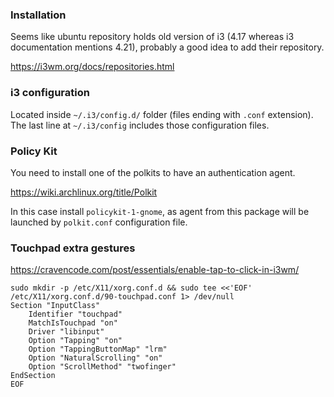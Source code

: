 ### Installation

Seems like ubuntu repository holds old version of i3 (4.17 whereas i3 documentation mentions 4.21), probably a good idea to add their repository.

https://i3wm.org/docs/repositories.html

### i3 configuration

Located inside `~/.i3/config.d/` folder (files ending with `.conf` extension). The last line at `~/.i3/config` includes those configuration files.

### Policy Kit

You need to install one of the polkits to have an authentication agent.

https://wiki.archlinux.org/title/Polkit

In this case install `policykit-1-gnome`, as agent from this package will be launched by `polkit.conf` configuration file.

### Touchpad extra gestures

https://cravencode.com/post/essentials/enable-tap-to-click-in-i3wm/

```
sudo mkdir -p /etc/X11/xorg.conf.d && sudo tee <<'EOF' /etc/X11/xorg.conf.d/90-touchpad.conf 1> /dev/null
Section "InputClass"
	Identifier "touchpad"
	MatchIsTouchpad "on"
	Driver "libinput"
	Option "Tapping" "on"
	Option "TappingButtonMap" "lrm"
	Option "NaturalScrolling" "on"
	Option "ScrollMethod" "twofinger"
EndSection
EOF
```

